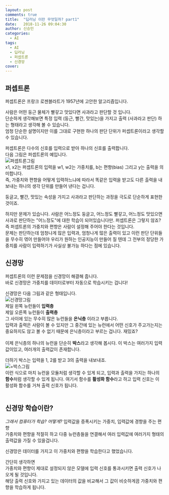 ```yaml
---
layout: post
comments: true
title:  "딥러닝 이란 무엇일까? part1"
date:   2018-11-26 09:04:30
author: 신승민
categories:
  - AI
tags:
  - AI
  - 딥러닝
  - 퍼셉트론
  - 신경망
cover:
---
```

## 퍼셉트론

퍼셉트론은 프랑크 로젠블라트가 1957년에 고안한 알고리즘입니다. <br>

사람은 어떤 둥근 물체가 빨갛고 맛있다면 사과라고 판단할 것 입니다. <br>
단순하게 생각해보면 특정 입력 (둥근, 빨간, 맛있는)을 가지고 출력 (사과라고 판단) 하는 형태라고 생각해 볼 수 있습니다. <br>
엄청 단순한 설명이지만 이를 그대로 구현한 하나의 판단 단위가 퍼셉트론이라고 생각할 수 있습니다. <br>

퍼셉트론은 다수의 신호를 입력으로 받아 하나의 신호를 출력합니다.<br>
다음 그림은 퍼셉트론의 예입니다.<br>
![퍼셉트론그림](https://mblogthumb-phinf.pstatic.net/MjAxNzA4MDhfMTAx/MDAxNTAyMjAzNjYxNzc5.sK4JqoJM1DLAWyR5fSFPWQaPLPa6HzjT_8fxxupwplgg.3sX5XGhfkEaJ9ZEkAUkeltjSlK4K2Yds-q_WxKf_xpQg.PNG.infoefficien/image.png?type=w800) <br>
x1, x2는 퍼셉트론의 입력을 w1, w2는 가중치를, b는 편향(bias) 그리고 y는 출력을 의미합니다.<br>
즉, 가중치와 편향을 어떻게 입력하느냐에 따라서 똑같은 입력을 받고도 다른 출력을 내보내는 하나의 생각 단위를 만들어 낸다는 겁니다. <br>

둥글고, 빨간, 맛있는 속성을 가지고 사과라고 판단하는 과정을 극도로 단순하게 표현한 것이죠. <br>

하지만 문제가 있습니다. 사람은 어느정도 둥글고, 어느정도 빨갛고, 어느정도 맛있으면 사과로 판단하는 "어느정도"에 대한 학습이 되어있습니다만. 퍼셉트론은 그렇지 않죠? <br>
즉 퍼셉트론의 가중치와 편향은 사람이 설정해 주어야 한다는 것입니다. <br> 
문제는 판단하는데 엄청나게 많은 입력과, 엄청나게 많은 출력이 있고 이런 판단 단위들을 무수히 엮어 만들어야 우리가 원하는 인공지능이 만들어 질 텐데 그 전부의 정당한 가중치를 사람이 입력하기가 사실상 불가능 하다는 점에 있습니다. <br>

## 신경망

퍼셉트론의 이런 문제점을 신경망이 해결해 줍니다. <br>
바로 신경망은 가중치를 데이터로부터 자동으로 학습시키는 겁니다! <br>

신경망은 다음 그림과 같은 형태입니다. <br>
![신경망그림](https://t1.daumcdn.net/cfile/tistory/273FF8425432D35D13) <br>
제일 왼쪽 뉴런들이 <b>입력층</b> <br>
제일 오른쪽 뉴런들이 <b>출력층</b> <br>
그 사이에 있는 무수히 많은 뉴런들을 <b>은닉층</b> 이라고 부릅니다. <br>
입력과 출력은 사람이 볼 수 있지만 그 중간에 있는 뉴런에서 어떤 신호가 주고가는지는 중요하지도 않고 볼 수 없기 때문에 은닉층이라고 부르는 겁니다. 재밌죠? <br>
<br>
이제 은닉층의 하나의 뉴런을 단순히 <b>박스</b>라고 생각해 봅시다. 이 박스는 여러가지 입력값이있고, 여러개의 출력값이 존재합니다.<br>

더하기 박스는 입력을 1, 2를 받고 3의 출력을 내보내죠. <br>
![+박스그림](https://scontent-icn1-1.xx.fbcdn.net/v/t1.0-9/46837498_1875577872555165_8012644322597928960_n.jpg?_nc_cat=109&_nc_ht=scontent-icn1-1.xx&oh=b07ca19fe4c26fbdf6f149039579e9a0&oe=5C6D269A) <br>
이런 식으로 마치 뉴런을 모듈처럼 생각할 수 있게 되고, 입력과 출력을 가지는 하나의 <b>함수</b>처럼 생각할 수 있게 됩니다. 여기서 함수를 <b>활성화 함수</b>라고 하고 입력 신호는 이 활성화 함수를 거쳐 출력 신호가 됩니다. <br>
<br>

## 신경망 학습이란?

<i>그래서 컴퓨터가 학습? 어떻게?</i>
입력값을 증폭시키는 가중치, 입력값에 경향을 주는 편향 <br>
가중치와 편향을 적절히 하고 다중 뉴런층들을 연결해서 여러 입력값에 여러가지 형태의 출력값을 가질 수 있을겁니다. <br>

신경망은 데이터를 가지고 이 가중치와 편향을 학습한다고 했었습니다. <br>

간단히 생각하면 <br>
가중치와 편향이 제대로 설정되지 않은 모델에 입력 신호를 통과시키면 출력 신호가 나오게 될 것입니다. <br>
해당 출력 신호와 가지고 있는 데이터의 값을 비교해서 그 값이 비슷하게끔 가중치와 편향을 학습하게 됩니다. <br>